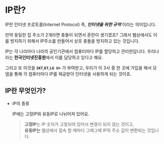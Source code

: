 # IP란?

IP란 인터넷 프로토콜(Internet Protocol)
즉, ***인터넷을 위한 규약*** 이라는 의미입니다.

만약 동일한 집 주소가 2개라면 충돌이 되면서 혼란이 생기겠죠?
그래서 웹상에서도 이를 방지하기 위해서 IP주소를 만들어서 상호 충돌을 방지하고 있는 것입니다.

IP는 각 나라마다 나라의 공인기관에서 컴퓨터마다 IP를 할당하고 관리한답니다.
우리나라는 **한국인터넷진흥원**에서 이를 담당하고 있다고 해요.

그리고 또 이것을 **`SKT`**,**`KT`**,**`LG U+`** 가 부여받고, 우리가 이 3사 중 한 곳에 가입을 해서
모뎀을 통해 각 컴퓨터마다 IP를 제공받아 인터넷을 사용하게 되는 것이죠.

## IP란 무엇인가?

- IP의 종류

    IP에는 고정IP와 유동IP로 나뉘어져 있어요.

    > **고정IP**는
    IP 숫자가 고정되어 있어서 변경이 되지 않는 것이고,<br>
    > **유동IP는**
    웹상에서 접속 할 때마다 그때그때 IP의 주소 값이 변환되는 것입니다.
